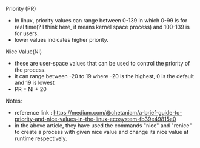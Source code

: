 Priority (PR)

- In linux, priority values can range between 0-139 in which 0-99 is for real time(? I think here, it means kernel space process) and 100-139 is for users.
- lower values indicates higher priority.

Nice Value(NI)

- these are user-space values that can be used to control the priority of the process.
- it can range between -20 to 19 where -20 is the highest, 0 is the default and 19 is lowest
- PR = NI + 20

Notes:

- reference link : https://medium.com/@chetaniam/a-brief-guide-to-priority-and-nice-values-in-the-linux-ecosystem-fb39e49815e0
- in the above article, they have used the commands "nice" and "renice" to create a process with given nice value and change its nice value at runtime respectively.



